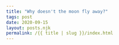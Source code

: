 ```yaml
---
title: "Why doesn't the moon fly away?"
tags: post
date: 2020-09-15
layout: posts.njk
permalink: /{{ title | slug }}/index.html
---
```

